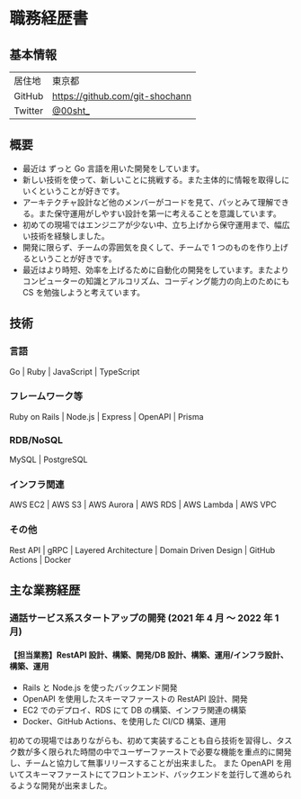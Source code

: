 # 職務経歴書

## 基本情報

|         |                                        |
| ------- | -------------------------------------- |
| 居住地  | 東京都                                 |
| GitHub  | <https://github.com/git-shochann>      |
| Twitter | [@00sht\_](https://twitter.com/00sht_) |

## 概要

- 最近は ずっと Go 言語を用いた開発をしています。
- 新しい技術を使って、新しいことに挑戦する。また主体的に情報を取得しにいくということが好きです。
- アーキテクチャ設計など他のメンバーがコードを見て、パッとみて理解できる。また保守運用がしやすい設計を第一に考えることを意識しています。
- 初めての現場ではエンジニアが少ない中、立ち上げから保守運用まで、幅広い技術を経験しました。
- 開発に限らず、チームの雰囲気を良くして、チームで 1 つのものを作り上げるということが好きです。
- 最近はより時短、効率を上げるために自動化の開発をしています。またよりコンピューターの知識とアルコリズム、コーディング能力の向上のためにも CS を勉強しようと考えています。

## 技術

### 言語

Go | Ruby | JavaScript | TypeScript

### フレームワーク等

Ruby on Rails | Node.js | Express | OpenAPI | Prisma

### RDB/NoSQL

MySQL | PostgreSQL

### インフラ関連

AWS EC2 | AWS S3 | AWS Aurora | AWS RDS | AWS Lambda | AWS VPC

### その他

Rest API | gRPC | Layered Architecture | Domain Driven Design | GitHub Actions | Docker

## 主な業務経歴

### 通話サービス系スタートアップの開発 (2021 年 4 月 〜 2022 年 1 月)

#### 【担当業務】RestAPI 設計、構築、開発/DB 設計、構築、運用/インフラ設計、構築、運用

- Rails と Node.js を使ったバックエンド開発
- OpenAPI を使用したスキーマファーストの RestAPI 設計、開発
- EC2 でのデプロイ、RDS にて DB の構築、インフラ関連の構築
- Docker、GitHub Actions、を使用した CI/CD 構築、運用

初めての現場ではありながらも、初めて実装することも自ら技術を習得し、タスク数が多く限られた時間の中でユーザーファーストで必要な機能を重点的に開発し、チームと協力して無事リリースすることが出来ました。
また OpenAPI を用いてスキーマファーストにてフロントエンド、バックエンドを並行して進められるような開発が出来ました。
